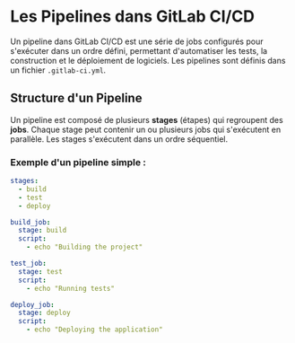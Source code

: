 # Les Pipelines dans GitLab CI/CD

Un pipeline dans GitLab CI/CD est une série de jobs configurés pour s'exécuter dans un ordre défini, permettant d'automatiser les tests, la construction et le déploiement de logiciels. Les pipelines sont définis dans un fichier `.gitlab-ci.yml`.

## Structure d'un Pipeline

Un pipeline est composé de plusieurs **stages** (étapes) qui regroupent des **jobs**. Chaque stage peut contenir un ou plusieurs jobs qui s'exécutent en parallèle. Les stages s'exécutent dans un ordre séquentiel.

### Exemple d'un pipeline simple :
```yaml
stages:
  - build
  - test
  - deploy

build_job:
  stage: build
  script:
    - echo "Building the project"

test_job:
  stage: test
  script:
    - echo "Running tests"

deploy_job:
  stage: deploy
  script:
    - echo "Deploying the application"
